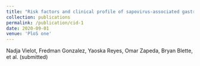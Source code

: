 ```yaml
---
title: "Risk factors and clinical profile of sapovirus-associated gastroenteritis in early childhood: a Nicaraguan birth cohort study"
collection: publications
permalink: /publication/cid-1
date: 2020-09-01
venue: 'PloS one'
---
```


Nadja Vielot, Fredman Gonzalez, Yaoska Reyes, Omar Zapeda, Bryan Blette, et al. (submitted)
